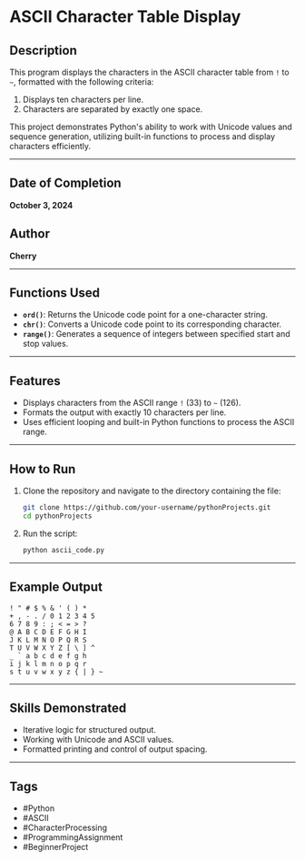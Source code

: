 # ASCII Character Table Display

## Description
This program displays the characters in the ASCII character table from `!` to `~`, formatted with the following criteria:

1. Displays ten characters per line.
2. Characters are separated by exactly one space.

This project demonstrates Python's ability to work with Unicode values and sequence generation, utilizing built-in functions to process and display characters efficiently.

---

## Date of Completion
**October 3, 2024**

## Author
**Cherry**

---

## Functions Used

- **`ord()`**: Returns the Unicode code point for a one-character string.
- **`chr()`**: Converts a Unicode code point to its corresponding character.
- **`range()`**: Generates a sequence of integers between specified start and stop values.

---

## Features

- Displays characters from the ASCII range `!` (33) to `~` (126).
- Formats the output with exactly 10 characters per line.
- Uses efficient looping and built-in Python functions to process the ASCII range.

---

## How to Run

1. Clone the repository and navigate to the directory containing the file:
   ```bash
   git clone https://github.com/your-username/pythonProjects.git
   cd pythonProjects
   ```

2. Run the script:
   ```bash
   python ascii_code.py
   ```

---

## Example Output

```
! " # $ % & ' ( ) * 
+ , - . / 0 1 2 3 4 5 
6 7 8 9 : ; < = > ? 
@ A B C D E F G H I 
J K L M N O P Q R S 
T U V W X Y Z [ \ ] ^ 
_ ` a b c d e f g h 
i j k l m n o p q r 
s t u v w x y z { | } ~
```

---

## Skills Demonstrated

- Iterative logic for structured output.
- Working with Unicode and ASCII values.
- Formatted printing and control of output spacing.

---

## Tags

- #Python
- #ASCII
- #CharacterProcessing
- #ProgrammingAssignment
- #BeginnerProject
